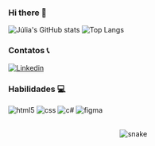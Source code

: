 ### Hi there 👋

  ![Júlia's GitHub stats](https://github-readme-stats.vercel.app/api?username=juliaathar&show_icons=true&theme=tokyonight)
  ![Top Langs](https://github-readme-stats.vercel.app/api/top-langs/?username=juliaathar&layout=compact&theme=tokyonight)
  
### Contatos 📞
  [![Linkedin](https://img.shields.io/badge/LinkedIn-0077B5?style=for-the-badge&logo=linkedin&logoColor=white)](https://www.linkedin.com/in/j%C3%BAlia-a-492a22207/) 
  
### Habilidades 💻
<div style="display: inline_block">
  <img align="center" alt="html5" src="https://img.shields.io/badge/HTML5-E34F26?style=for-the-badge&logo=html5&logoColor=white" />
  <img align="center" alt="css" src="https://img.shields.io/badge/CSS3-1572B6?style=for-the-badge&logo=css3&logoColor=white" />
  <img align="center" alt="c#" src="https://img.shields.io/badge/C%23-239120?style=for-the-badge&logo=c-sharp&logoColor=white" />
  <img align="center" alt="figma" src="https://img.shields.io/badge/Figma-0d1117?style=for-the-badge&logo=figma&logoColor=white" />
</div><br/>

<p align="center">
  <img src="https://github.com/seu-nome-de-usuario/seu-nome-de-usuario/blob/output/github-contribution-grid-snake.svg" alt="snake">
</p>
